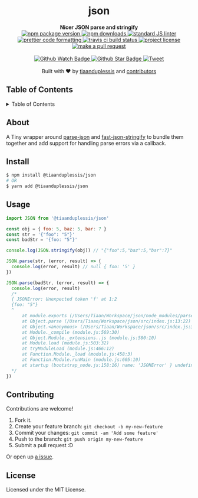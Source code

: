 
<h1 align="center">json</h1>
<div align="center">
  <strong>Nicer JSON parse and stringify</strong>
</div>
<div align="center">
  <a href="https://npmjs.org/package/@tiaanduplessis/json">
    <img src="https://img.shields.io/npm/v/@tiaanduplessis/json.svg?style=flat-square" alt="npm package version" />
  </a>
  <a href="https://npmjs.org/package/@tiaanduplessis/json">
  <img src="https://img.shields.io/npm/dm/@tiaanduplessis/json.svg?style=flat-square" alt="npm downloads" />
  </a>
  <a href="https://github.com/feross/standard">
    <img src="https://img.shields.io/badge/code%20style-standard-brightgreen.svg?style=flat-square" alt="standard JS linter" />
  </a>
  <a href="https://github.com/prettier/prettier">
    <img src="https://img.shields.io/badge/styled_with-prettier-ff69b4.svg?style=flat-square" alt="prettier code formatting" />
  </a>
  <a href="https://travis-ci.org/tiaanduplessis/json">
    <img src="https://img.shields.io/travis/tiaanduplessis/json.svg?style=flat-square" alt="travis ci build status" />
  </a>
  <a href="https://github.com/tiaanduplessis/json/blob/master/LICENSE">
    <img src="https://img.shields.io/npm/l/@tiaanduplessis/json.svg?style=flat-square" alt="project license" />
  </a>
  <a href="http://makeapullrequest.com">
    <img src="https://img.shields.io/badge/PRs-welcome-brightgreen.svg?style=flat-square" alt="make a pull request" />
  </a>
</div>
<br>
<div align="center">
  <a href="https://github.com/tiaanduplessis/json/watchers">
    <img src="https://img.shields.io/github/watchers/tiaanduplessis/json.svg?style=social" alt="Github Watch Badge" />
  </a>
  <a href="https://github.com/tiaanduplessis/json/stargazers">
    <img src="https://img.shields.io/github/stars/tiaanduplessis/json.svg?style=social" alt="Github Star Badge" />
  </a>
  <a href="https://twitter.com/intent/tweet?text=Check%20out%20json!%20https://github.com/tiaanduplessis/json%20%F0%9F%91%8D">
    <img src="https://img.shields.io/twitter/url/https/github.com/tiaanduplessis/json.svg?style=social" alt="Tweet" />
  </a>
</div>
<br>
<div align="center">
  Built with ❤︎ by <a href="https://github.com/tiaanduplessis">tiaanduplessis</a> and <a href="https://github.com/tiaanduplessis/json/contributors">contributors</a>
</div>

<h2>Table of Contents</h2>
<details>
  <summary>Table of Contents</summary>
  <li><a href="#about">About</a></li>
  <li><a href="#install">Install</a></li>
  <li><a href="#usage">Usage</a></li>
  <li><a href="#contribute">Contribute</a></li>
  <li><a href="#license">License</a></li>
</details>

## About

A Tiny wrapper around [parse-json](https://www.npmjs.com/package/parse-json) and [fast-json-stringify](https://github.com/fastify/fast-json-stringify) to bundle them together and add support for handling parse errors via a callback.

## Install

```sh
$ npm install @tiaanduplessis/json
# OR
$ yarn add @tiaanduplessis/json
```

## Usage

```js
import JSON from '@tiaanduplessis/json'

const obj = { foo: 5, baz: 5, bar: 7 }
const str = '{"foo": "5"}'
const badStr = '{foo: "5"}'

console.log(JSON.stringify(obj)) // "{"foo":5,"baz":5,"bar":7}"

JSON.parse(str, (error, result) => {
  console.log(error, result) // null { foo: '5' }
})

JSON.parse(badStr, (error, result) => {
  console.log(error, result)
  /*
  { JSONError: Unexpected token 'f' at 1:2
  {foo: "5"}
  ^
      at module.exports (/Users/Tiaan/Workspace/json/node_modules/parse-json/index.js:27:17)
      at Object.parse (/Users/Tiaan/Workspace/json/src/index.js:13:22)
      at Object.<anonymous> (/Users/Tiaan/Workspace/json/src/index.js:33:6)
      at Module._compile (module.js:569:30)
      at Object.Module._extensions..js (module.js:580:10)
      at Module.load (module.js:503:32)
      at tryModuleLoad (module.js:466:12)
      at Function.Module._load (module.js:458:3)
      at Function.Module.runMain (module.js:605:10)
      at startup (bootstrap_node.js:158:16) name: 'JSONError' } undefined
  */
})

```

## Contributing

Contributions are welcome!

1. Fork it.
2. Create your feature branch: `git checkout -b my-new-feature`
3. Commit your changes: `git commit -am 'Add some feature'`
4. Push to the branch: `git push origin my-new-feature`
5. Submit a pull request :D

Or open up [a issue](https://github.com/tiaanduplessis/json/issues).

## License

Licensed under the MIT License.
